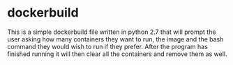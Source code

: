 # dockerbuild

This is a simple dockerbuild file written in python 2.7 that will prompt the user asking how many containers they want to run, the image and the bash command they would wish to run if they prefer.  After the program has finished running it will then clear all the containers and remove them as well. 
